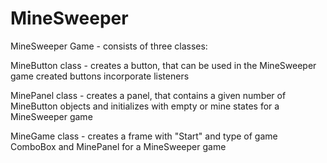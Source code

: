 MineSweeper
===========

MineSweeper Game - consists of three classes:

  MineButton class - creates a button, that can be used in the MineSweeper game
    created buttons incorporate listeners
   
  MinePanel class - creates a panel, that contains a given number of MineButton objects
    and initializes with empty or mine states for a MineSweeper game
   
  MineGame class - creates a frame with "Start" and type of game ComboBox and MinePanel
    for a MineSweeper game
